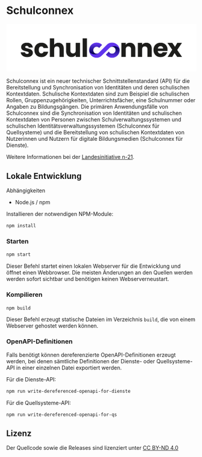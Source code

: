 
# Schulconnex

<p align="center"><img src=".github/Schulconnex_Logo_RGB.png" alt="Schulconnex Logo" width="600"></p>

Schulconnex ist ein neuer technischer Schnittstellenstandard (API) für die Bereitstellung und Synchronisation
von Identitäten und deren schulischen Kontextdaten. Schulische Kontextdaten sind zum Beispiel die schulischen Rollen,
Gruppenzugehörigkeiten, Unterrichtsfächer, eine Schulnummer oder Angaben zu Bildungsgängen. Die primären Anwendungsfälle
von Schulconnex sind die Synchronisation von Identitäten und schulischen Kontextdaten von Personen zwischen
Schulverwaltungssystemen und schulischen Identitätsverwaltungssystemen (Schulconnex für Quellsysteme) und die Bereitstellung
von schulischen Kontextdaten von Nutzerinnen und Nutzern für digitale Bildungsmedien (Schulconnex für Dienste).

Weitere Informationen bei der [Landesinitiative n-21](https://www.n-21.de/portal/seiten/moin-schule-900000111-10056.html).

## Lokale Entwicklung

Abhängigkeiten

* Node.js / npm

Installieren der notwendigen NPM-Module:

```bash
npm install
```

### Starten

```bash
npm start
```

Dieser Befehl startet einen lokalen Webserver für die Entwicklung und öffnet einen Webbrowser. Die meisten Änderungen
an den Quellen werden werden sofort sichtbar und benötigen keinen Webserverneustart.

### Kompilieren

```bash
npm build
```

Dieser Befehl erzeugt statische Dateien im Verzeichnis `build`, die von einem Webserver gehostet werden können.

### OpenAPI-Definitionen

Falls benötigt können dereferenzierte OpenAPI-Definitionen erzeugt werden, bei denen sämtliche Definitionen der Dienste-
oder Quellsysteme-API in einer einzelnen Datei exportiert werden.

Für die Dienste-API:

```bash
npm run write-dereferenced-openapi-for-dienste
```

Für die Quellsysteme-API:

```bash
npm run write-dereferenced-openapi-for-qs
```

## Lizenz

Der Quellcode sowie die Releases sind lizenziert unter [CC BY-ND 4.0](https://creativecommons.org/licenses/by-nd/4.0/legalcode)
